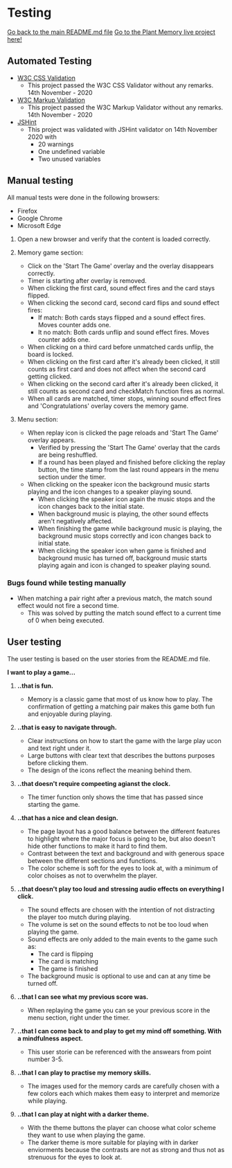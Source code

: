 # Testing
[Go back to the main README.md file](README.md)
[Go to the Plant Memory live project here!](https://josefinekihlstrom.github.io/Plant-Memory/)

## Automated Testing
- [W3C CSS Validation](https://jigsaw.w3.org/css-validator/)
    - This project passed the W3C CSS Validator without any remarks. 14th November - 2020
- [W3C Markup Validation](https://validator.w3.org/)
    - This project passed the W3C Markup Validator without any remarks. 14th November - 2020
- [JSHint](https://jshint.com/)
    - This project was validated with JSHint validator on 14th November 2020 with
        - 20 warnings
        - One undefined variable
        - Two unused variables

## Manual testing
All manual tests were done in the following browsers:
- Firefox
- Google Chrome
- Microsoft Edge

1. Open a new browser and verify that the content is loaded correctly.

2. Memory game section:
    - Click on the 'Start The Game' overlay and the overlay disappears correctly.
    - Timer is starting after overlay is removed.
    - When clicking the first card, sound effect fires and the card stays flipped.
    - When clicking the second card, second card flips and sound effect fires:
        - If match: Both cards stays flipped and a sound effect fires. Moves counter adds one.
        - It no match: Both cards unflip and sound effect fires. Moves counter adds one.
    - When clicking on a third card before unmatched cards unflip, the board is locked.
    - When clicking on the first card after it's already been clicked, it still counts as first card and does
    not affect when the second card getting clicked.
    - When clicking on the second card after it's already been clicked, it still counts as second card and
    checkMatch function fires as normal.
    - When all cards are matched, timer stops, winning sound effect fires and 'Congratulations' overlay covers the memory game.

3. Menu section:
    - When replay icon is clicked the page reloads and 'Start The Game' overlay appears.
        - Verified by pressing the 'Start The Game' overlay that the cards are being reshuffled.
        - If a round has been played and finished before clicking the replay button, the time stamp from the last
        round appears in the menu section under the timer.
    - When clicking on the speaker icon the background music starts playing and the icon changes to a speaker playing sound.
        - When clicking the speaker icon again the music stops and the icon changes back to the initial state.
        - When background music is playing, the other sound effects aren't negatively affected.
        - When finishing the game while background music is playing, the background music stops correctly and
        icon changes back to initial state.
        - When clicking the speaker icon when game is finished and background music has turned off, background
        music starts playing again and icon is changed to speaker playing sound.

### Bugs found while testing manually
- When matching a pair right after a previous match, the match sound effect would not fire a second time.
    - This was solved by putting the match sound effect to a current time of 0 when being executed.

## User testing
The user testing is based on the user stories from the README.md file.

**I want to play a game...**

1. **..that is fun.**
    - Memory is a classic game that most of us know how to play. The confirmation of getting a matching pair
    makes this game both fun and enjoyable during playing.

2. **..that is easy to navigate through.**
    - Clear instructions on how to start the game with the large play ucon and text right under it.
    - Large buttons with clear text that describes the buttons purposes before clicking them.
    - The design of the icons reflect the meaning behind them.

3. **..that doesn't require compeeting agianst the clock.**
    - The timer function only shows the time that has passed since starting the game.

4. **..that has a nice and clean design.**
    - The page layout has a good balance between the different features to highlight where the major focus
    is going to be, but also doesn't hide other functions to make it hard to find them.
    - Contrast between the text and background and with generous space between the different sections and 
    functions.
    - The color scheme is soft for the eyes to look at, with a minimum of color choises as not to overwhelm the player.

5. **..that doesn't play too loud and stressing audio effects on everything I click.**
    - The sound effects are chosen with the intention of not distracting the player too mutch during playing.
    - The volume is set on the sound effects to not be too loud when playing the game.
    - Sound effects are only added to the main events to the game such as:
        - The card is flipping
        - The card is matching
        - The game is finished
    - The background music is optional to use and can at any time be turned off.

6. **..that I can see what my previous score was.**
    - When replaying the game you can se your previous score in the menu section, right under the timer.

7. **..that I can come back to and play to get my mind off something. With a mindfulness aspect.**
    - This user storie can be referenced with the answears from point number 3-5.

8. **..that I can play to practise my memory skills.**
    - The images used for the memory cards are carefully chosen with a few colors each which makes them easy 
    to interpret and memorize while playing.

9. **..that I can play at night with a darker theme.**
    - With the theme buttons the player can choose what color scheme they want to use when playing the game.
    - The darker theme is more suitable for playing with in darker enviorments because the contrasts are not 
    as strong and thus not as strenuous for the eyes to look at.


